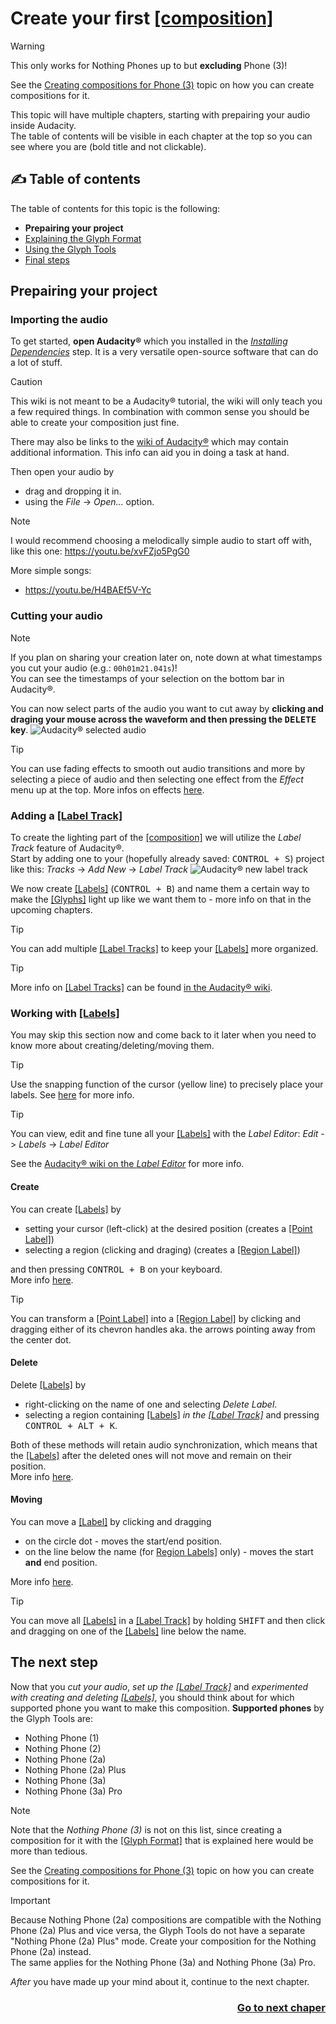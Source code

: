 # Create your first [\[composition\]](../1_Terminology.md#compositioncompositions)
> [!WARNING]
> This only works for Nothing Phones up to but **excluding** Phone (3)!
> 
> See the [Creating compositions for Phone (3)](../6_Creating%20compositions%20for%20Phone%20(3).md) topic on how you can create compositions for it.

This topic will have multiple chapters, starting with prepairing your audio inside Audacity.  
The table of contents will be visible in each chapter at the top so you can see where you are (bold title and not clickable).

## :writing_hand: Table of contents
The table of contents for this topic is the following:
- **Prepairing your project**
- [Explaining the Glyph Format](./1_Explaining%20the%20Glyph%20Format.md)
- [Using the Glyph Tools](./2_Using%20the%20Glyph%20Tools.md)
- [Final steps](./3_Final%20steps.md)

## Prepairing your project
### Importing the audio
To get started, **open Audacity&reg;** which you installed in the [*Installing Dependencies*](../3_Installing%20Dependencies/README.md) step. It is a very versatile open-source software that can do a lot of stuff.

> [!CAUTION]
> This wiki is not meant to be a Audacity&reg; tutorial, the wiki will only teach you a few required things. In combination with common sense you should be able to create your composition just fine.
>
> There may also be links to the [wiki of Audacity&reg;](https://manual.audacityteam.org/index.html) which may contain additional information. This info can aid you in doing a task at hand.

Then open your audio by
* drag and dropping it in.
* using the *File* -> *Open...* option.

> [!NOTE]
> I would recommend choosing a melodically simple audio to start off with, like this one: https://youtu.be/xvFZjo5PgG0
>
> More simple songs:
> * https://youtu.be/H4BAEf5V-Yc

### Cutting your audio
> [!NOTE]
> If you plan on sharing your creation later on, note down at what timestamps you cut your audio (e.g.: `00h01m21.041s`)!  
> You can see the timestamps of your selection on the bottom bar in Audacity&reg;.

You can now select parts of the audio you want to cut away by **clicking and draging your mouse across the waveform and then pressing the <kbd>DELETE</kbd> key**.
![Audacity&reg; selected audio](./assets/Audacity%20selected%20audio.png)

> [!TIP]
> You can use fading effects to smooth out audio transitions and more by selecting a piece of audio and then selecting one effect from the *Effect* menu up at the top. More infos on effects [here](https://manual.audacityteam.org/man/effect_menu.html).

### Adding a [\[Label Track\]](../1_Terminology.md#label-track)
To create the lighting part of the [\[composition\]](../1_Terminology.md#compositioncompositions) we will utilize the *Label Track* feature of Audacity&reg;.  
Start by adding one to your (hopefully already saved: <kbd>CONTROL + S</kbd>) project like this: *Tracks* -> *Add New* -> *Label Track*
![Audacity&reg; new label track](./assets/Audacity%20add%20new%20label%20track.png)

We now create [\[Labels\]](../1_Terminology.md#label) (<kbd>CONTROL + B</kbd>) and name them a certain way to make the [\[Glyphs\]](../1_Terminology.md#glyphs) light up like we want them to - more info on that in the upcoming chapters.

> [!TIP]
> You can add multiple [\[Label Tracks\]](../1_Terminology.md#label-track) to keep your [\[Labels\]](../1_Terminology.md#label) more organized.

> [!TIP]
> More info on [\[Label Tracks\]](../1_Terminology.md#label-track) can be found [in the Audacity&reg; wiki](https://manual.audacityteam.org/man/label_tracks.html).

### Working with [\[Labels\]](../1_Terminology.md#label)
You may skip this section now and come back to it later when you need to know more about creating/deleting/moving them.

> [!TIP]
> Use the snapping function of the cursor (yellow line) to precisely place your labels. See [here](https://manual.audacityteam.org/man/boundary_snap_guides.html) for more info.

> [!TIP]
> You can view, edit and fine tune all your [\[Labels\]](../1_Terminology.md#label) with the *Label Editor*: *Edit* -> *Labels* -> *Label Editor*
>
> See the [Audacity&reg; wiki on the *Label Editor*](https://manual.audacityteam.org/man/labels_editor.html) for more info.

#### Create
You can create [\[Labels\]](../1_Terminology.md#label) by
* setting your cursor (left-click) at the desired position (creates a [\[Point Label\]](../1_Terminology.md#point-label))
* selecting a region (clicking and draging) (creates a [\[Region Label\]](../1_Terminology.md#region-label))

and then pressing <kbd>CONTROL + B</kbd> on your keyboard.  
More info [here](https://manual.audacityteam.org/man/label_tracks.html#Creating_and_selecting_Labels).

> [!TIP]
> You can transform a [\[Point Label\]](../1_Terminology.md#point-label) into a [\[Region Label\]](../1_Terminology.md#region-label) by clicking and dragging either of its chevron handles aka. the arrows pointing away from the center dot.

#### Delete
Delete [\[Labels\]](../1_Terminology.md#label) by
* right-clicking on the name of one and selecting *Delete Label*.
* selecting a region containing [\[Labels\]](../1_Terminology.md#label) *in the [\[Label Track\]](../1_Terminology.md#label-track)* and pressing <kbd>CONTROL + ALT + K</kbd>.

Both of these methods will retain audio synchronization, which means that the [\[Labels\]](../1_Terminology.md#label) after the deleted ones will not move and remain on their position.  
More info [here](https://manual.audacityteam.org/man/label_tracks.html#Removing_Labels_only).

#### Moving
You can move a [\[Label\]](../1_Terminology.md#label) by clicking and dragging
* on the circle dot - moves the start/end position.
* on the line below the name (for [Region Labels\]](../1_Terminology.md#region-label) only) - moves the start **and** end position.

More info [here](https://manual.audacityteam.org/man/label_tracks.html#Editing.2C_resizing_and_moving_Labels).

> [!TIP]
> You can move all [\[Labels\]](../1_Terminology.md#label) in a [\[Label Track\]](../1_Terminology.md#label-track) by holding <kbd>SHIFT</kbd> and then click and dragging on one of the [\[Labels\]](../1_Terminology.md#label) line below the name.

## The next step
Now that you *cut your audio*, *set up the [\[Label Track\]](../1_Terminology.md#label-track)* and *experimented with creating and deleting [\[Labels\]](../1_Terminology.md#label)*, you should think about for which supported phone you want to make this composition. **Supported phones** by the Glyph Tools are:
* Nothing Phone (1)
* Nothing Phone (2)
* Nothing Phone (2a)
* Nothing Phone (2a) Plus
* Nothing Phone (3a)
* Nothing Phone (3a) Pro

> [!NOTE]
> Note that the *Nothing Phone (3)* is not on this list, since creating a composition for it with the [\[Glyph Format\]](../1_Terminology.md#glyph-format) that is explained here would be more than tedious.
> 
> See the [Creating compositions for Phone (3)](../6_Creating%20compositions%20for%20Phone%20(3).md) topic on how you can create compositions for it.

> [!IMPORTANT]
> Because Nothing Phone (2a) compositions are compatible with the Nothing Phone (2a) Plus and vice versa, the Glyph Tools do not have a separate "Nothing Phone (2a) Plus" mode. Create your composition for the Nothing Phone (2a) instead.  
The same applies for the Nothing Phone (3a) and Nothing Phone (3a) Pro.

*After* you have made up your mind about it, continue to the next chapter.
<div align="right"><h3><a href="1_Explaining the Glyph Format.md">Go to next chaper</a></h3></div>